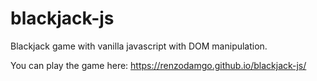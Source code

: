# blackjack-js
Blackjack game with vanilla javascript with DOM manipulation.

You can play the game here:
https://renzodamgo.github.io/blackjack-js/
